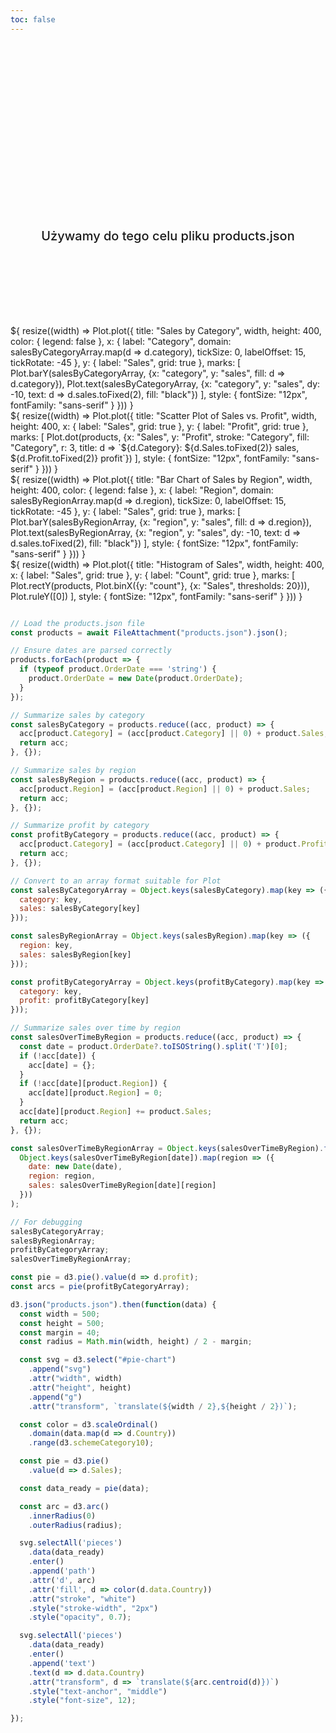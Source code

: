 ```yaml
---
toc: false
---
```


<style>

.hero {
  display: flex;
  flex-direction: column;
  align-items: center;
  font-family: var(--sans-serif);
  margin: 4rem 0 8rem;
  text-wrap: balance;
  text-align: center;
}

.hero h1 {
  margin: 2rem 0;
  max-width: none;
  font-size: 14vw;
  font-weight: 900;
  line-height: 1;
  background: linear-gradient(30deg, var(--theme-foreground-focus), currentColor);
  -webkit-background-clip: text;
  -webkit-text-fill-color: transparent;
  background-clip: text;
}

.hero h2 {
  margin: 0;
  max-width: 34em;
  font-size: 20px;
  font-style: initial;
  font-weight: 500;
  line-height: 1.5;
  color: var(--theme-foreground-muted);
}

@media (min-width: 640px) {
  .hero h1 {
    font-size: 90px;
  }
}

</style>

<div class="hero">
  <h1>Wizualizacja sprzedaży</h1>
  <h2>Używamy do tego celu pliku products.json</h2>
</div>

<div class="grid grid-cols-2" style="grid-auto-rows: 504px;">
  <div class="card">${
    resize((width) => Plot.plot({
      title: "Sales by Category",
      width,
      height: 400,
      color: {
        legend: false
      },
      x: {
        label: "Category",
        domain: salesByCategoryArray.map(d => d.category),
        tickSize: 0,
        labelOffset: 15,
        tickRotate: -45
      },
      y: {
        label: "Sales",
        grid: true
      },
      marks: [
        Plot.barY(salesByCategoryArray, {x: "category", y: "sales", fill: d => d.category}),
        Plot.text(salesByCategoryArray, {x: "category", y: "sales", dy: -10, text: d => d.sales.toFixed(2), fill: "black"})
      ],
      style: {
        fontSize: "12px",
        fontFamily: "sans-serif"
      }
    }))
  }</div>
  <div class="card">${
    resize((width) => Plot.plot({
      title: "Scatter Plot of Sales vs. Profit",
      width,
      height: 400,
      x: {
        label: "Sales",
        grid: true
      },
      y: {
        label: "Profit",
        grid: true
      },
      marks: [
        Plot.dot(products, {x: "Sales", y: "Profit", stroke: "Category", fill: "Category", r: 3, title: d => `${d.Category}: ${d.Sales.toFixed(2)} sales, ${d.Profit.toFixed(2)} profit`})
      ],
      style: {
        fontSize: "12px",
        fontFamily: "sans-serif"
      }
    }))
  }</div>
  <div class="card">${
    resize((width) => Plot.plot({
      title: "Bar Chart of Sales by Region",
      width,
      height: 400,
      color: {
        legend: false
      },
      x: {
        label: "Region",
        domain: salesByRegionArray.map(d => d.region),
        tickSize: 0,
        labelOffset: 15,
        tickRotate: -45
      },
      y: {
        label: "Sales",
        grid: true
      },
      marks: [
        Plot.barY(salesByRegionArray, {x: "region", y: "sales", fill: d => d.region}),
        Plot.text(salesByRegionArray, {x: "region", y: "sales", dy: -10, text: d => d.sales.toFixed(2), fill: "black"})
      ],
      style: {
        fontSize: "12px",
        fontFamily: "sans-serif"
      }
    }))
  }</div>
  <div class="card">${
    resize((width) => Plot.plot({
      title: "Histogram of Sales",
      width,
      height: 400,
      x: {
        label: "Sales",
        grid: true
      },
      y: {
        label: "Count",
        grid: true
      },
      marks: [
        Plot.rectY(products, Plot.binX({y: "count"}, {x: "Sales", thresholds: 20})),
        Plot.ruleY([0])
      ],
      style: {
        fontSize: "12px",
        fontFamily: "sans-serif"
      }
    }))
  }</div>
</div>

<div>
  <div id="pie-chart"></div>
</div>

```js

// Load the products.json file
const products = await FileAttachment("products.json").json();

// Ensure dates are parsed correctly
products.forEach(product => {
  if (typeof product.OrderDate === 'string') {
    product.OrderDate = new Date(product.OrderDate);
  }
});

// Summarize sales by category
const salesByCategory = products.reduce((acc, product) => {
  acc[product.Category] = (acc[product.Category] || 0) + product.Sales;
  return acc;
}, {});

// Summarize sales by region
const salesByRegion = products.reduce((acc, product) => {
  acc[product.Region] = (acc[product.Region] || 0) + product.Sales;
  return acc;
}, {});

// Summarize profit by category
const profitByCategory = products.reduce((acc, product) => {
  acc[product.Category] = (acc[product.Category] || 0) + product.Profit;
  return acc;
}, {});

// Convert to an array format suitable for Plot
const salesByCategoryArray = Object.keys(salesByCategory).map(key => ({
  category: key,
  sales: salesByCategory[key]
}));

const salesByRegionArray = Object.keys(salesByRegion).map(key => ({
  region: key,
  sales: salesByRegion[key]
}));

const profitByCategoryArray = Object.keys(profitByCategory).map(key => ({
  category: key,
  profit: profitByCategory[key]
}));

// Summarize sales over time by region
const salesOverTimeByRegion = products.reduce((acc, product) => {
  const date = product.OrderDate?.toISOString().split('T')[0];
  if (!acc[date]) {
    acc[date] = {};
  }
  if (!acc[date][product.Region]) {
    acc[date][product.Region] = 0;
  }
  acc[date][product.Region] += product.Sales;
  return acc;
}, {});

const salesOverTimeByRegionArray = Object.keys(salesOverTimeByRegion).flatMap(date => 
  Object.keys(salesOverTimeByRegion[date]).map(region => ({
    date: new Date(date),
    region: region,
    sales: salesOverTimeByRegion[date][region]
  }))
);

// For debugging
salesByCategoryArray;
salesByRegionArray;
profitByCategoryArray;
salesOverTimeByRegionArray;

const pie = d3.pie().value(d => d.profit);
const arcs = pie(profitByCategoryArray);

d3.json("products.json").then(function(data) {
  const width = 500;
  const height = 500;
  const margin = 40;
  const radius = Math.min(width, height) / 2 - margin;

  const svg = d3.select("#pie-chart")
    .append("svg")
    .attr("width", width)
    .attr("height", height)
    .append("g")
    .attr("transform", `translate(${width / 2},${height / 2})`);

  const color = d3.scaleOrdinal()
    .domain(data.map(d => d.Country))
    .range(d3.schemeCategory10);

  const pie = d3.pie()
    .value(d => d.Sales);

  const data_ready = pie(data);

  const arc = d3.arc()
    .innerRadius(0)
    .outerRadius(radius);

  svg.selectAll('pieces')
    .data(data_ready)
    .enter()
    .append('path')
    .attr('d', arc)
    .attr('fill', d => color(d.data.Country))
    .attr("stroke", "white")
    .style("stroke-width", "2px")
    .style("opacity", 0.7);

  svg.selectAll('pieces')
    .data(data_ready)
    .enter()
    .append('text')
    .text(d => d.data.Country)
    .attr("transform", d => `translate(${arc.centroid(d)})`)
    .style("text-anchor", "middle")
    .style("font-size", 12);

});